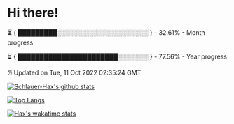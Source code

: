 # Hi there!

⏳ { █████████░░░░░░░░░░░░░░░░░░░░░ } - 32.61% - Month progress

⏳ { ███████████████████████░░░░░░░ } - 77.56% - Year progress

⏰ Updated on Tue, 11 Oct 2022 02:35:24 GMT


[![Schlauer-Hax's github stats](https://github-readme-stats.vercel.app/api?username=Schlauer-Hax&show_icons=true&theme=dark&count_private=true)](https://github.com/Schlauer-Hax)


[![Top Langs](https://github-readme-stats.vercel.app/api/top-langs/?username=Schlauer-Hax&layout=compact&theme=dark)](https://github.com/Schlauer-Hax?tab=repositories)


[![Hax's wakatime stats](https://github-readme-stats.vercel.app/api/wakatime?username=Hax&theme=dark)](https://wakatime.com/@Hax)

